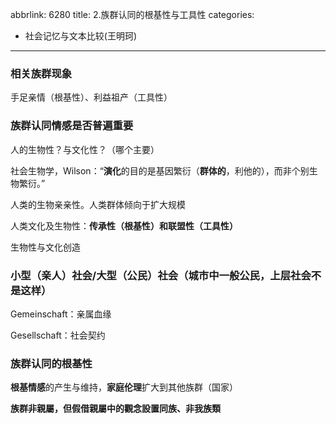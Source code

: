 abbrlink: 6280
title: 2.族群认同的根基性与工具性
categories:
  - 社会记忆与文本比较(王明珂)
---
### 相关族群现象

手足亲情（根基性）、利益祖产（工具性）

### 族群认同情感是否普遍重要

人的生物性？与文化性？（哪个主要）

社会生物学，Wilson：“**演化**的目的是基因繁衍（**群体的**，利他的），而非个别生物繁衍。”

人类的生物亲亲性。人类群体倾向于扩大规模

人类文化及生物性：**传承性（根基性）和联盟性（工具性）**

生物性与文化创造

### 小型（亲人）社会/大型（公民）社会（城市中一般公民，上层社会不是这样）

Gemeinschaft：亲属血缘

Gesellschaft：社会契约

### 族群认同的根基性

**根基情感**的产生与维持，**家庭伦理**扩大到其他族群（国家）

**族群非親屬，但假借親屬中的觀念設置同族、非我族類**